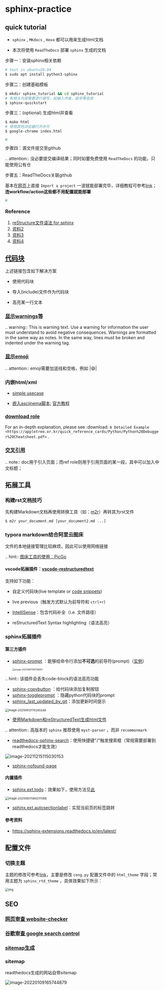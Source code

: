 # sphinx-practice

## quick tutorial

- `sphinx` , `MKdocs` , `Hexo` 都可以用来生成html文档

- 本次将使用 `ReadTheDocs` 部署 `sphinx` 生成的文档

步骤一：安装sphinx相关依赖

```bash
# test in ubuntu20.04
$ sudo apt install python3-sphinx
```

步骤二：创建基础模板

```bash
$ mkdir sphinx_tutorial && cd sphinx_tutorial
# 有相关内容需要进行填写，如输入作者、版号等信息
$ sphinx-quickstart
```

步骤三：(optional) 生成html并查看

```bash
$ make html
# 使用其他浏览器打开亦可
$ google-chrome index.html
```

<img src="https://natsu-akatsuki.oss-cn-guangzhou.aliyuncs.com/img/image-20210731000407495.png" style="zoom: 50%; " />

步骤四：源文件提交至github

.. attention:: 没必要提交编译结果；同时如要免费使用 `ReadTheDocs` 的功能，只能使用公有仓

步骤五：ReadTheDocs关联github

基本在[网页](https://readthedocs.org/)上直接 `Import a project` 一波就能部署完毕，详细教程可参考[link](https://docs.readthedocs.io/en/stable/intro/import-guide.html)；**连workflow/action这些都不用配置就能部署**

<img src="https://natsu-akatsuki.oss-cn-guangzhou.aliyuncs.com/img/image-20210731001321545.png" style="zoom: 50%; " />

### Reference

1. [reStructure文件语法 for sphinx](https://www.sphinx-doc.org/en/master/usage/restructuredtext/basics.html#)
2. [资料2](https://sublime-and-sphinx-guide.readthedocs.io/en/latest/images.html)
3. [资料3](https://docs.typo3.org/m/typo3/docs-how-to-document/master/en-us/WritingReST/Admonitions.html)
4. [资料4](https://bashtage.github.io/sphinx-material/rst-cheatsheet/rst-cheatsheet.html)

## [代码块](https://sublime-and-sphinx-guide.readthedocs.io/en/latest/code_blocks.html)

上述链接包含如下解决方案

- 使用代码块

- 导入(include)文件作为代码块
- 高亮某一行文本

### [显示warnings等](https://sublime-and-sphinx-guide.readthedocs.io/en/latest/notes_warnings.html)

.. warning:: This is warning text. Use a warning for information the user must understand to avoid negative consequences. Warnings are formatted in the same way as notes. In the same way, lines must be broken and indented under the warning tag.

### [显示emoji](https://sphinxemojicodes.readthedocs.io/en/stable/)

.. attention:: emoji需要加竖线和空格，例如 |:smile:|

### 内嵌html/xml

- [simple usecase](https://stackoverflow.com/questions/50565770/how-to-embed-html-or-xml-in-restructuredtext-sphinx-so-the-browser-cna-render)

- [嵌入asciinema脚本](https://raw.githubusercontent.com/catkin/catkin_tools/master/docs/verbs/catkin_build.rst); [官方教程](https://asciinema.org/docs/embedding)

<center><script type="text/javascript" src="https://asciinema.org/a/GdUfcN6YnWz6GSwNAF9Mqhm25.js" id="asciicast-GdUfcN6YnWz6GSwNAF9Mqhm25"></script></center>

### [download role](https://stackoverflow.com/questions/3615142/how-to-include-pdf-in-sphinx-documentation)

For an in-depth explanation, please see :download: `A Detailed Example <https://appletree.or.kr/quick_reference_cards/Python/Python%20Debugger%20Cheatsheet.pdf>` .

### [交叉引用](https://docs.readthedocs.io/en/stable/guides/cross-referencing-with-sphinx.html#)

.. note:: doc用于引入页面；而ref role则用于引用页面的某一段，其中可以加入中文标题；

## 拓展工具

### 构建rst文档技巧

先构建Markdown文档再使用转换工具（如：[m2r](https://github.com/miyakogi/m2r)）再转其为rst文件

```bash
$ m2r your_document.md [your_document2.md ...]
```

### typora markdown结合阿里云图床

文件的本地链接管理比较麻烦，因此可以使用网络链接

.. hint:: [图床工具的使用：PicGo](https://www.jianshu.com/p/9d91355e8418)

#### vscode拓展插件：[vscode-restructuredtext](https://github.com/vscode-restructuredtext/vscode-restructuredtext)

支持如下功能：

- 自定义代码块(live template or [code snippets](https://docs.restructuredtext.net/articles/snippets.html))

- live previous（触发方式默认为前导符和 `ctrl+r`）

- [IntelliSense](https://docs.restructuredtext.net/articles/intellisense.html)：包含代码补全（i.e. 文件路径）

- reStructuredText Syntax highlighting（语法高亮）

### sphinx拓展插件

#### 第三方插件

- [sphinx-prompt](https://sphinx-extensions.readthedocs.io/en/latest/sphinx-prompt.html) ：能够给命令行添加**不可选**的前导符(prompt)（[实例](http://sbrunner.github.io/sphinx-prompt/)）

  <img src="https://natsu-akatsuki.oss-cn-guangzhou.aliyuncs.com/img/image-20210907091138001.png" alt="image-20210907091138001" style="zoom:50%; " />

.. hint:: 该插件会丢失code-block的语法高亮功能

- [sphinx-copybutton](https://github.com/executablebooks/sphinx-copybutton) ：给代码块添加复制按钮
- [sphinx-toggleprompt](https://sphinx-toggleprompt.readthedocs.io/en/master/) ：隐藏python代码块的prompt
- [sphinx_last_updated_by_git](https://github.com/mgeier/sphinx-last-updated-by-git)：添加更新时间提示

<img src="https://natsu-akatsuki.oss-cn-guangzhou.aliyuncs.com/img/image-20210912170245248.png" alt="image-20210912170245248" style="zoom:67%; " />

- [使用Markdown和reStructuredText生成html文件](https://www.sphinx-doc.org/en/master/usage/markdown.html)

.. attention:: 高版本的 `sphinx` 推荐使用 `myst-parser` ，而非 `recommonmark`

- [readthedocs-sphinx-search](https://readthedocs-sphinx-search.readthedocs.io/en/latest/index.html)：使用快捷键"/"触发搜索框（常规需要部署到readthedocs才能生效）

![image-20211215115030153](https://natsu-akatsuki.oss-cn-guangzhou.aliyuncs.com/img/image-20211215115030153.png)

- [sphinx-nofound-page](https://github.com/readthedocs/sphinx-notfound-page)

#### 内置插件

- [sphinx.ext.todo](https://www.sphinx-doc.org/en/master/usage/extensions/todo.html#confval-todo_include_todos)：效果如下，使用方法见[此](https://stackoverflow.com/questions/22290548/sphinx-todo-box-not-showing/22290786)

<img src="https://natsu-akatsuki.oss-cn-guangzhou.aliyuncs.com/img/image-20210907084217088.png" alt="image-20210907084217088" style="zoom:67%; " />

- [sphinx.ext.autosectionlabel](https://www.sphinx-doc.org/en/master/usage/extensions/autosectionlabel.html#module-sphinx.ext.autosectionlabel)：实现当前页的标签跳转

#### 参考资料

- <https://sphinx-extensions.readthedocs.io/en/latest/>

## 配置文件

### 切换主题

主题的修改可参考[link](https://www.sphinx-doc.org/en/master/usage/theming.html)，主要是修改 `cong.py` 配置文件中的 `html_theme` 字段；常用主题为 `sphinx_rtd_theme` ，具体效果如下所示：

<img src="https://natsu-akatsuki.oss-cn-guangzhou.aliyuncs.com/img/SwKXV7YrO9MAwnQG.png!thumbnail" alt="img" style="zoom:67%; " />

## SEO

### [网页审查 website-checker](https://tranngocthuy.com/websitechecker/)

### [谷歌审查 google search control](https://search.google.com/search-console)

### [sitemap生成](https://www.xml-sitemaps.com/)

### sitemap

readthedocs生成的网站自带sitemap

![image-20220109165744879](https://natsu-akatsuki.oss-cn-guangzhou.aliyuncs.com/img/image-20220109165744879.png)
